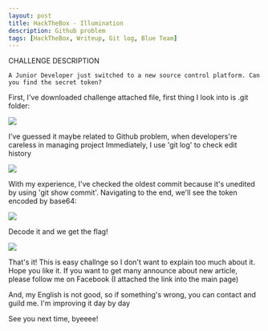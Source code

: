 ```yaml
---
layout: post
title: HackTheBox - Illumination
description: Github problem
tags: [HackTheBox, Writeup, Git log, Blue Team]
---
```


CHALLENGE DESCRIPTION
```
A Junior Developer just switched to a new source control platform. Can you find the secret token?
```

First, I've downloaded challenge attached file, first thing I look into is .git folder:

![]({{site.url}}/assets/images/illumination/1.png)

I've guessed it maybe related to Github problem, when developers're careless in managing project
Immediately, I use 'git log' to check edit history

![]({{site.url}}/assets/images/illumination/Screenshot_2023-08-02_07_07_24.png)

With my experience, I've checked the oldest commit because it's unedited by using 'git show commit'.
Navigating to the end, we'll see the token encoded by base64:

![]({{site.url}}/assets/images/illumination/Screenshot_2023-08-02_07_07_55.png)

Decode it and we get the flag!

![]({{site.url}}/assets/images/illumination/Screenshot_2023-08-02_07_08_10.png)

That's it! This is easy challnge so I don't want to explain too much about it. Hope you like it.
If you want to get many announce about new article, please follow me on Facebook (I attached the link into the main page)

And, my English is not good, so if something's wrong, you can contact and guild me. I'm improving it day by day

See you next time, byeeee!
